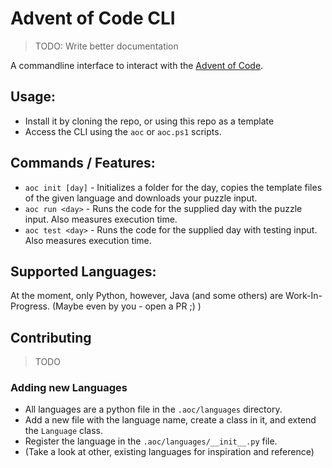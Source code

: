 # Advent of Code CLI

> TODO: Write better documentation

A commandline interface to interact with the [Advent of Code](https://adventofcode.com).

## Usage:
- Install it by cloning the repo, or using this repo as a template
- Access the CLI using the `aoc` or `aoc.ps1` scripts.
## Commands / Features:
- `aoc init [day]` - Initializes a folder for the day, copies the template files of the given language and downloads your puzzle input.
- `aoc run <day>` - Runs the code for the supplied day with the puzzle input. Also measures execution time.
- `aoc test <day>` - Runs the code for the supplied day with testing input. Also measures execution time.

## Supported Languages:
At the moment, only Python, however, Java (and some others) are Work-In-Progress. (Maybe even by you - open a PR ;) )

## Contributing
> TODO
### Adding new Languages
- All languages are a python file in the `.aoc/languages` directory.
- Add a new file with the language name, create a class in it, and extend the `Language` class.
- Register the language in the `.aoc/languages/__init__.py` file.
- (Take a look at other, existing languages for inspiration and reference)
